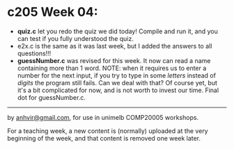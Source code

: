  c205 Week 04:
=======
  * **quiz.c** let you redo the quiz we did today! Compile and run it, and you can test
if you fully understood the quiz.
  * e2x.c is the same as it was last week, but I added the answers to all questions!!!
  * **guessNumber.c** was revised for this week. It now can read a name containing more than 1 word. NOTE: when it requires us to enter a number for the next input, if you try to type in some *letters* instead of *digits* the program still fails.
  Can we deal with that? Of course yet, but it's a bit complicated for now, and is not worth to invest our time. Final dot for guessNumber.c.

 
-------------------------------------------------------------
by anhvir@gmail.com, for use in unimelb COMP20005 workshops.

For a teaching week, a new content is (normally) uploaded at the very beginning of the week, and that content is removed one week later.
